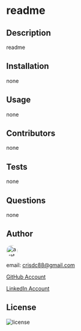   
# readme

## Description
readme

## Installation
none

## Usage
none

## Contributors

none

## Tests
none

## Questions
none

## Author

<img src="https://avatars.githubusercontent.com/u/61372364?" alt="avatar" style="border-radius:16px" width="30"/>

email: crisdc88@gmail.com

[GitHub Account](https://https://github.com/crisdc88/)

[LinkedIn Account](www.linkedin.com/in/dcristinaterry)


## License

![license](https://img.shields.io/badge/license-MIT-green)

